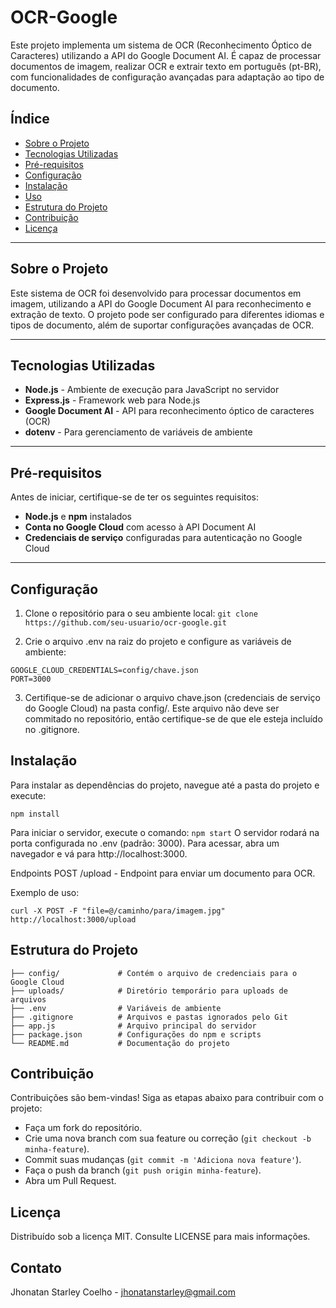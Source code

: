 # OCR-Google

Este projeto implementa um sistema de OCR (Reconhecimento Óptico de Caracteres) utilizando a API do Google Document AI. É capaz de processar documentos de imagem, realizar OCR e extrair texto em português (pt-BR), com funcionalidades de configuração avançadas para adaptação ao tipo de documento.

## Índice

- [Sobre o Projeto](#sobre-o-projeto)
- [Tecnologias Utilizadas](#tecnologias-utilizadas)
- [Pré-requisitos](#pré-requisitos)
- [Configuração](#configuração)
- [Instalação](#instalação)
- [Uso](#uso)
- [Estrutura do Projeto](#estrutura-do-projeto)
- [Contribuição](#contribuição)
- [Licença](#licença)

---

## Sobre o Projeto

Este sistema de OCR foi desenvolvido para processar documentos em imagem, utilizando a API do Google Document AI para reconhecimento e extração de texto. O projeto pode ser configurado para diferentes idiomas e tipos de documento, além de suportar configurações avançadas de OCR.

---

## Tecnologias Utilizadas

- **Node.js** - Ambiente de execução para JavaScript no servidor
- **Express.js** - Framework web para Node.js
- **Google Document AI** - API para reconhecimento óptico de caracteres (OCR)
- **dotenv** - Para gerenciamento de variáveis de ambiente

---

## Pré-requisitos

Antes de iniciar, certifique-se de ter os seguintes requisitos:

- **Node.js** e **npm** instalados
- **Conta no Google Cloud** com acesso à API Document AI
- **Credenciais de serviço** configuradas para autenticação no Google Cloud

---

## Configuração

1. Clone o repositório para o seu ambiente local:
   ```git clone https://github.com/seu-usuario/ocr-google.git```

2. Crie o arquivo .env na raiz do projeto e configure as variáveis de ambiente:

```GOOGLE_CLOUD_PROJECT_ID=seu_projeto_id
GOOGLE_CLOUD_CREDENTIALS=config/chave.json
PORT=3000
```

3. Certifique-se de adicionar o arquivo chave.json (credenciais de serviço do Google Cloud) na pasta config/. Este arquivo não deve ser commitado no repositório, então certifique-se de que ele esteja incluído no .gitignore.

## Instalação
Para instalar as dependências do projeto, navegue até a pasta do projeto e execute:

```npm install```

Para iniciar o servidor, execute o comando:
```npm start```
O servidor rodará na porta configurada no .env (padrão: 3000). Para acessar, abra um navegador e vá para http://localhost:3000.

Endpoints
POST /upload - Endpoint para enviar um documento para OCR.

Exemplo de uso:

```curl -X POST -F "file=@/caminho/para/imagem.jpg" http://localhost:3000/upload```

## Estrutura do Projeto

```ocr-google/
├── config/             # Contém o arquivo de credenciais para o Google Cloud
├── uploads/            # Diretório temporário para uploads de arquivos
├── .env                # Variáveis de ambiente
├── .gitignore          # Arquivos e pastas ignorados pelo Git
├── app.js              # Arquivo principal do servidor
├── package.json        # Configurações do npm e scripts
└── README.md           # Documentação do projeto
```

## Contribuição
Contribuições são bem-vindas! Siga as etapas abaixo para contribuir com o projeto:

- Faça um fork do repositório.
- Crie uma nova branch com sua feature ou correção (```git checkout -b minha-feature```).
- Commit suas mudanças (```git commit -m 'Adiciona nova feature'```).
- Faça o push da branch (```git push origin minha-feature```).
- Abra um Pull Request.

## Licença
Distribuído sob a licença MIT. Consulte LICENSE para mais informações.

## Contato
Jhonatan Starley Coelho - jhonatanstarley@gmail.com
